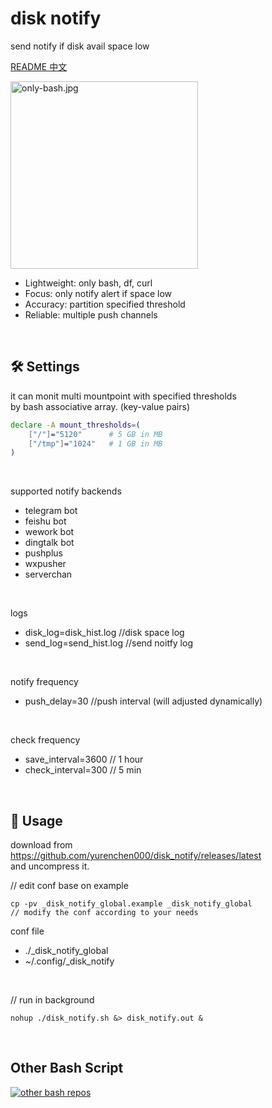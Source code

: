 disk notify
===========


send notify if disk avail space low

[README 中文](README_CN.md)

<img src=https://i.imgur.com/zLzLm0B.jpeg alt="only-bash.jpg" height=300 />


- Lightweight: only bash, df, curl
- Focus: only notify alert if space low
- Accuracy: partition specified threshold
- Reliable: multiple push channels

<br>

## 🛠️ Settings
it can monit multi mountpoint with specified thresholds  
by bash associative array. (key-value pairs)

```sh
declare -A mount_thresholds=(
    ["/"]="5120"      # 5 GB in MB
    ["/tmp"]="1024"   # 1 GB in MB
)
```

<br>

supported notify backends
- telegram bot
- feishu bot
- wework bot
- dingtalk bot
- pushplus
- wxpusher
- serverchan

<br>

logs
- disk_log=disk_hist.log   //disk space log
- send_log=send_hist.log   //send noitfy log

<br>

notify frequency
- push_delay=30 //push interval (will adjusted dynamically)

<br>

check frequency
- save_interval=3600  // 1 hour
- check_interval=300  // 5 min

<br>

## 🚀 Usage
download from https://github.com/yurenchen000/disk_notify/releases/latest  
and uncompress it.

// edit conf base on example  
```
cp -pv _disk_notify_global.example _disk_notify_global  
// modify the conf according to your needs  
```

conf file
- ./_disk_notify_global
- ~/.config/_disk_notify

<br>

// run in background
```
nohup ./disk_notify.sh &> disk_notify.out &
```

<br>

## Other Bash Script

[![other bash repos](https://res.ez2.fun/svg/repos-bash_script.svg)](https://github.com/yurenchen000/yurenchen000/blob/main/repos.md#bash-scripts)

